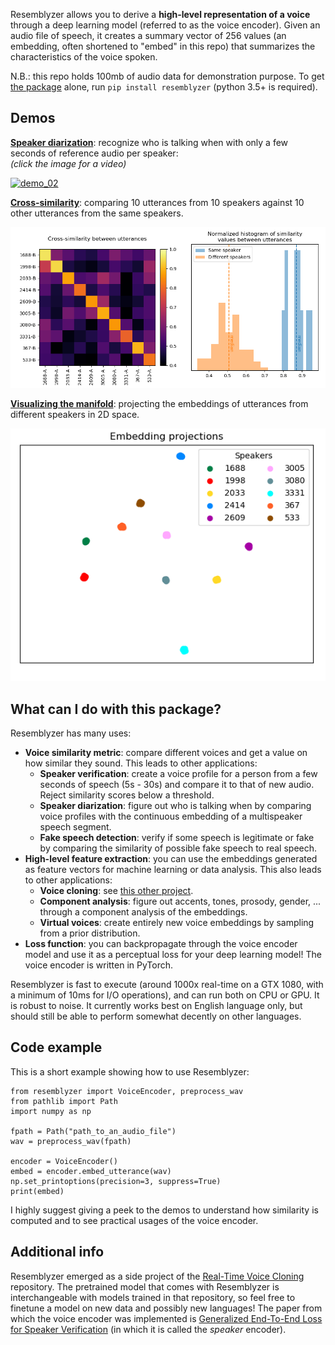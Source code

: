Resemblyzer allows you to derive a **high-level representation of a voice** through a deep learning model (referred to as the voice encoder). Given an audio file of speech, it creates a summary vector of 256 values (an embedding, often shortened to "embed" in this repo) that summarizes the characteristics of the voice spoken. 

N.B.: this repo holds 100mb of audio data for demonstration purpose. To get [the package](https://pypi.org/project/Resemblyzer/) alone, run `pip install resemblyzer` (python 3.5+ is required).

## Demos
[**Speaker diarization**](https://github.com/resemble-ai/Resemblyzer/blob/master/demo02_diarization.py): recognize who is talking when with only a few seconds of reference audio per speaker:  
*(click the image for a video)*

[![demo_02](https://i.imgur.com/2MpNauG.png)](https://streamable.com/uef39)

[**Cross-similarity**](https://github.com/resemble-ai/Resemblyzer/blob/master/demo01_similarity.py): comparing 10 utterances from 10 speakers against 10 other utterances from the same speakers.

![demo_01](plots/sim_matrix_1.png?raw=true)

[**Visualizing the manifold**](https://github.com/resemble-ai/Resemblyzer/blob/master/demo03_projection.py): projecting the embeddings of utterances from different speakers in 2D space.

![demo_03](plots/umap_projections.png?raw=true)


## What can I do with this package?
Resemblyzer has many uses:
- **Voice similarity metric**: compare different voices and get a value on how similar they sound. This leads to other applications:
  - **Speaker verification**: create a voice profile for a person from a few seconds of speech (5s - 30s) and compare it to that of new audio. Reject similarity scores below a threshold.
  - **Speaker diarization**: figure out who is talking when by comparing voice profiles with the continuous embedding of a multispeaker speech segment.
  - **Fake speech detection**: verify if some speech is legitimate or fake by comparing the similarity of possible fake speech to real speech.
- **High-level feature extraction**: you can use the embeddings generated as feature vectors for machine learning or data analysis. This also leads to other applications:
  - **Voice cloning**: see [this other project](https://github.com/CorentinJ/Real-Time-Voice-Cloning).
  - **Component analysis**: figure out accents, tones, prosody, gender, ... through a component analysis of the embeddings.
  - **Virtual voices**: create entirely new voice embeddings by sampling from a prior distribution.
- **Loss function**: you can backpropagate through the voice encoder model and use it as a perceptual loss for your deep learning model! The voice encoder is written in PyTorch.

Resemblyzer is fast to execute (around 1000x real-time on a GTX 1080, with a minimum of 10ms for I/O operations), and can run both on CPU or GPU. It is robust to noise. It currently works best on English language only, but should still be able to perform somewhat decently on other languages.


## Code example
This is a short example showing how to use Resemblyzer:
```
from resemblyzer import VoiceEncoder, preprocess_wav
from pathlib import Path
import numpy as np

fpath = Path("path_to_an_audio_file")
wav = preprocess_wav(fpath)

encoder = VoiceEncoder()
embed = encoder.embed_utterance(wav)
np.set_printoptions(precision=3, suppress=True)
print(embed)
```

I highly suggest giving a peek to the demos to understand how similarity is computed and to see practical usages of the voice encoder.

## Additional info
Resemblyzer emerged as a side project of the [Real-Time Voice Cloning](https://github.com/CorentinJ/Real-Time-Voice-Cloning) repository. The pretrained model that comes with Resemblyzer is interchangeable with models trained in that repository, so feel free to finetune a model on new data and possibly new languages! The paper from which the voice encoder was implemented is [Generalized End-To-End Loss for Speaker Verification](https://arxiv.org/pdf/1710.10467.pdf) (in which it is called the *speaker* encoder).
